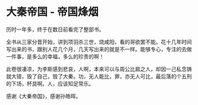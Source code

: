 # 大秦帝国 - 帝国烽烟

历时一年多，终于在数日前看完了整部书。

全书从三家分晋开始，讲到项羽杀三世，烧咸阳，看的哥欲罢不能。花十几年时间写出来的书，跟别人花几个月，几天写出来的就是不一样。能够专心，专注的去做一件事，是多么的幸福，多么的珍贵的啊！

此卷很凄凉，为李斯感到悲哀，人啊，本来可以与周公比肩之人，却因一己私念铸就大错，毁了自己，毁了大秦。功，无人能比，罪，亦无人可比，最后落的个五刑的下场，杯具啊。人，应该知足常乐。

感谢《大秦帝国》，感谢孙皓晖。
